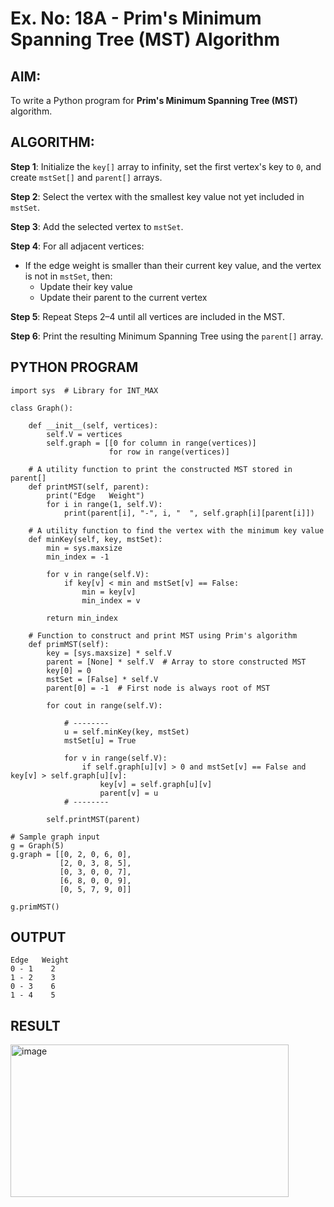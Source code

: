 # Ex. No: 18A - Prim's Minimum Spanning Tree (MST) Algorithm

## AIM:
To write a Python program for **Prim's Minimum Spanning Tree (MST)** algorithm.

## ALGORITHM:

**Step 1**: Initialize the `key[]` array to infinity, set the first vertex's key to `0`, and create `mstSet[]` and `parent[]` arrays.

**Step 2**: Select the vertex with the smallest key value not yet included in `mstSet`.

**Step 3**: Add the selected vertex to `mstSet`.

**Step 4**: For all adjacent vertices:
- If the edge weight is smaller than their current key value, and the vertex is not in `mstSet`, then:
  - Update their key value
  - Update their parent to the current vertex

**Step 5**: Repeat Steps 2–4 until all vertices are included in the MST.

**Step 6**: Print the resulting Minimum Spanning Tree using the `parent[]` array.

## PYTHON PROGRAM

```
import sys  # Library for INT_MAX

class Graph():

    def __init__(self, vertices):
        self.V = vertices
        self.graph = [[0 for column in range(vertices)]
                      for row in range(vertices)]

    # A utility function to print the constructed MST stored in parent[]
    def printMST(self, parent):
        print("Edge   Weight")
        for i in range(1, self.V):
            print(parent[i], "-", i, "  ", self.graph[i][parent[i]])

    # A utility function to find the vertex with the minimum key value
    def minKey(self, key, mstSet):
        min = sys.maxsize
        min_index = -1

        for v in range(self.V):
            if key[v] < min and mstSet[v] == False:
                min = key[v]
                min_index = v

        return min_index

    # Function to construct and print MST using Prim's algorithm
    def primMST(self):
        key = [sys.maxsize] * self.V
        parent = [None] * self.V  # Array to store constructed MST
        key[0] = 0
        mstSet = [False] * self.V
        parent[0] = -1  # First node is always root of MST

        for cout in range(self.V):

            # --------
            u = self.minKey(key, mstSet)
            mstSet[u] = True

            for v in range(self.V):
                if self.graph[u][v] > 0 and mstSet[v] == False and key[v] > self.graph[u][v]:
                    key[v] = self.graph[u][v]
                    parent[v] = u
            # --------

        self.printMST(parent)

# Sample graph input
g = Graph(5)
g.graph = [[0, 2, 0, 6, 0],
           [2, 0, 3, 8, 5],
           [0, 3, 0, 0, 7],
           [6, 8, 0, 0, 9],
           [0, 5, 7, 9, 0]]

g.primMST()
```

## OUTPUT

```
Edge   Weight
0 - 1    2
1 - 2    3
0 - 3    6
1 - 4    5
```


## RESULT

<img width="445" height="244" alt="image" src="https://github.com/user-attachments/assets/b5e238c8-f72f-45ac-bb92-7327b19674c5" />


